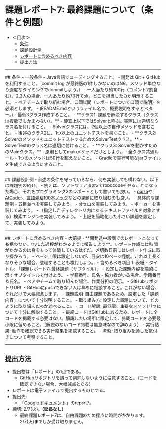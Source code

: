 # 課題レポート7: 最終課題について（条件と例題）

- ＜目次＞
  - <a href="#conditions">条件</a>
  - <a href="#example">課題設計例</a>
  - <a href="#report">レポートに含めるべき内容</a>
  - <a href="#submit">提出方法</a>

<hr>
## <a name="conditions">条件</a>
- 一般条件
  - Java言語でコーディングすること。
  - 開発は Git + GitHub を利用すること。（commit log が最終版の1件しかないのはNG。メソッド単位なり適度なタイミングでcommitしよう。）
  - 一人当たり約100行（コメント2割含む）。2,3人の場合、一人あたり約70行でok。どこを担当したのか明示すること。
    - ペアチームで取り組む場合、口頭試問（レポートについて口頭で説明）を必須とします。
  - (README.mdというファイル名で、概要説明をするとベター。)
- 最低3クラス作成すること。
  - **クラス1: 課題を解決するクラス（クラスは複数でもかまわない）。**
    - 便宜上以下ではSolverと呼ぶ。実際には適切なクラス名を付けること。
    - Solverクラスには、2個以上の自作メソッドを含むこと。
    - 後述のクラス2に、1つ以上のユニットテストを書くこと。
  - **クラス2: SolverのメソッドをユニットテストするためのSolverTestクラス。**
    - SolverTestのクラス名は適切に付けること。
  - **クラス3: Solverを動かすためのMainクラス。**
    - 原則としてmainメソッドだけとしよう。
  - 全クラス共通ルール
    - 1つのメソッドは50行を超えないこと。
    - Gradleで実行可能なjarファイルを生成できるようにすること。

<hr>
## <a name="example">課題設計例</a>
- 前述の条件を守っているなら、何を実装しても構わない。以下は課題例の紹介。
  - 例えば、ソフトウェア演習2でrobocodeをやることになった場合、それをプログラミング2のレポートとして書いても良い。
  - <a href="https://paiza.jp">paiza</a>や<a href="https://atcoder.jp">AtCoder</a>、<a href="http://www.cl.ecei.tohoku.ac.jp/nlp100/">言語処理100本ノック</a>などの課題に取り組むのも良い。
- 具体的な課題例
  - 五目並べを実装してみよう。
  - オセロを実装してみよう。
  - ポーカーを実装してみよう。
  - （指定したディレクトリ内にあるテキストファイルを対象とする）検索エンジンを実装してみよう。
  - 上記を簡略化した小さい課題を設定して、実装してみよう。

<hr>
## <a name="report">レポートに含めるべき内容</a>
- 大前提
  - **開発途中段階でのレポートとなっても構わない。tryした過程がわかるように報告しよう**。レポート作成には時間がかかるのは身をもって体験しているはずだ。〆切数日前にはレポート作成に取り掛かろう。
  - ページ上限は設定しないが、目安は10ページ程度。これ以上長くなりそうな場合、整理することも検討しよう。
- 含めるべき項目
  1. 表紙
    - タイトル: 「課題レポート7: 最終課題（サブタイル）」
      - 設定した課題内容を端的に示すサブタイトルを付けよう。
    - 学籍番号、氏名
    - 協力者がいる場合、学籍番号＆氏名。
    - ペアやチームで取り組んだ場合、作業分担の明示。
  - GitHubリポジトリURL
    - GitHubにpushできない人は早めに相談すること。これがない場合、それだけで大幅減点します。
  - 課題説明: 自由課題であるため、設定した「課題内容」について十分説明すること。
  - 取り組み方: 設定した課題について、どのように取り組んだのか述べること。
  - コード解説: 最低限、主要なメソッド1つについて十分に解説すること。
    - 最終コードはGitHubにあるため、レポートに全コードを掲載する必要はない。解説したい場所に限定して、掲載コードを必要最小限に留めること。（解説のないコード掲載は無意味なので辞めよう）
  - 実行結果: 動作を確認できる実行結果を掲載すること。
  - 考察: 取り組みを通した気付きについて考察すること。

<hr>

## <a name="submit">提出方法</a>
- 提出物は「レポート」の1点である。
  - GitHubリポジトリを誤って削除しないように注意すること。（コードを確認できない場合、大幅減点となる）
- レポートは電子ファイルで提出するものとする。
- 提出先:
  - 「<a href="https://drive.google.com/a/ie.u-ryukyu.ac.jp/folderview?id=0B8oAeomiuJo-OFUxYjNyT083OGM&usp=sharing">Google ドキュメント</a>」のreport7。
- 締切: 2/7(火)。**（延長なし）**
  - 最終課題レポート7は、自由課題のため採点に時間がかかります。2/7(火)までしか受け取りません。
